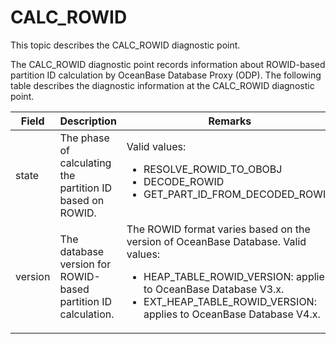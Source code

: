 # CALC_ROWID

This topic describes the CALC_ROWID diagnostic point.

The CALC_ROWID diagnostic point records information about ROWID-based partition ID calculation by OceanBase Database Proxy (ODP). The following table describes the diagnostic information at the CALC_ROWID diagnostic point.

| Field | Description | Remarks |
|-----------|----------|----------|
| state | The phase of calculating the partition ID based on ROWID. | Valid values:<ul><li>RESOLVE_ROWID_TO_OBOBJ </li><li>DECODE_ROWID </li><li>GET_PART_ID_FROM_DECODED_ROWID</li></ul> |
| version | The database version for ROWID-based partition ID calculation. | The ROWID format varies based on the version of OceanBase Database. Valid values: <ul><li>HEAP_TABLE_ROWID_VERSION: applies to OceanBase Database V3.x. </li><li>EXT_HEAP_TABLE_ROWID_VERSION: applies to OceanBase Database V4.x.</li></ul> |
